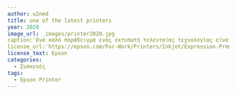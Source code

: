 ```yaml
---
author: u2nmd
title: one of the latest printers
year: 2020
image_url: _images/printer2020.jpg 
caption:'Ενα καλό παράδειγμα ενός εκτυπωτή τελευταίας τεχνολογίας είναι αυτός της Epson, που κυκλοφόρησε το 2020 και αποτελεί έναν από τους πιο δυνατούς στην αγορά, λαμβάνοντας υπ'όψιν όσα προσφέρει αλλά και την τιμή με την οποία μπορεί κάποιος να τον αποκτήσει. Αξιοσημείωτο είναι το γεγονός ότι ο συγκεκριμένος εκτυπωτής πλησιάζει το μέγεθος μίας μικρής γλάστρας όπως φαίνεται και στην εικόνα. Απίστευτο το πώς μέσα σε τόσα χρόνια μπορέσαμε να συμπικνώσουμε σε μία τόσο μικρή συσκευή, την δουλειά που έκανε ένας εκτυπωτής σαν τον Flat-bed printing press.'
license_url:'https://epson.com/For-Work/Printers/Inkjet/Expression-Premium-ET-7750-EcoTank-Wide-format-All-in-One-Supertank-Printer/p/C11CG16201'
license_text: Epson
categories:
  - Συσκευές
tags:
  - Epson Printer
---
```

